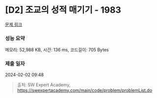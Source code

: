 # [D2] 조교의 성적 매기기 - 1983 

[문제 링크](https://swexpertacademy.com/main/code/problem/problemDetail.do?contestProbId=AV5PwGK6AcIDFAUq) 

### 성능 요약

메모리: 52,988 KB, 시간: 136 ms, 코드길이: 705 Bytes

### 제출 일자

2024-02-02 09:48



> 출처: SW Expert Academy, https://swexpertacademy.com/main/code/problem/problemList.do